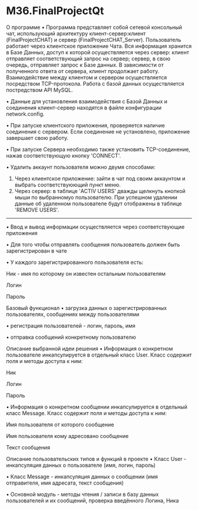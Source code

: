 # M36.FinalProjectQt
О программе • Программа представляет собой сетевой консольный чат, использующий архитектуру клиент-сервер:клиент (FinalProjectCHAT) и сервер (FinalProjectCHAT_Server). Пользователь работает через клиентское приложение Чата. Вся информация хранится в Базе Данных, доступ к которой осуществляется через сервер: клиент отправляет соответствующий запрос на сервер; сервер, в свою очередь, отправляет запрос к Базе данных. В зависимости от полученного ответа от сервера, клиент продолжает работу. Взаимодействие между клиентом и сервером осуществляется посредством TCP-протокола. Работа с базой данных осуществляется постредством API MySQL. 

• Данные для установления взаимодействия с Базой Данных и соединения клиент-сервер находятся в файле конфигурации network.config. 

• При запуске клиентского приложения, проверяется наличие соединения с сервером. Если соединение не установлено, приложение завершает свою работу.

• При запуске Сервера необходимо также установить TCP-соединение, нажав соответствующую кнопку 'CONNECT'.

• Удалить аккаунт пользователя можно двумя способами:
  1. Через клиентское приложение: зайти в чат под своим аккаунтом и выбрать соответствуюющий пункт меню.
  2. Через сервер: в таблице 'ACTIV USERS' дважды щелкнуть кнопкой мыши по выбранномуо пользователю. При успешном удалении данные об удаленном пользователе будут отображены в таблице 'REMOVE USERS'.

---------------------------------------------------------------------------------------------------------

• Ввод и вывод информации осуществляется через соответствующие приложения

• Для того чтобы отправлять сообщения пользователь должен быть зарегистрирован в чате

• У каждого зарегистрированного пользователя есть:

Ник - имя по которому он известен остальным пользователям

Логин

Пароль

Базовый функционал • загрузка данных о зарегистрированных пользователях, сообщениях между пользователями

• регистрация пользователей - логин, пароль, имя

• отправка сообщений конкретному пользователю

Описание выбранной идеи решения • Информация о конкретном пользователе инкапсулируется в отдельный класс User. Класс содержит поля и методы доступа к ним:

Ник

Логин

Пароль

• Информация о конкретном сообщении инкапсулируется в отдельный класс Message. Класс содержит поля и методы доступа к ним:

Имя пользователя от которого сообщение

Имя пользователя кому адресовано сообщение

Текст сообщения

Описание пользовательских типов и функций в проекте • Класс User - инкапсуляция данных о пользователе (имя, логин, пароль)

• Класс Message - инкапсуляция данных о сообщении (имя отправителя, имя адресата, текст сообщения)

• Основной модуль - методы чтения / записи в базу данных пользователей и их сообщений, проверка введённого Логина, Ника

